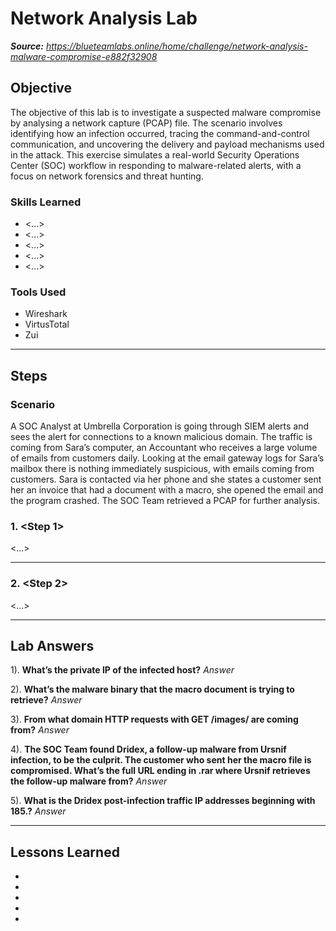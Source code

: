 # Network Analysis Lab

_**Source:** https://blueteamlabs.online/home/challenge/network-analysis-malware-compromise-e882f32908_

## Objective

The objective of this lab is to investigate a suspected malware compromise by analysing a network capture (PCAP) file. The scenario involves identifying how an infection occurred, tracing the command-and-control communication, and uncovering the delivery and payload mechanisms used in the attack. This exercise simulates a real-world Security Operations Center (SOC) workflow in responding to malware-related alerts, with a focus on network forensics and threat hunting.

### Skills Learned

- <...>
- <...>
- <...>
- <...>
- <...>

### Tools Used

- Wireshark
- VirtusTotal
- Zui

---
## Steps

### Scenario

A SOC Analyst at Umbrella Corporation is going through SIEM alerts and sees the alert for connections to a known malicious domain. The traffic is coming from Sara’s computer, an Accountant who receives a large volume of emails from customers daily. Looking at the email gateway logs for Sara’s mailbox there is nothing immediately suspicious, with emails coming from customers. Sara is contacted via her phone and she states a customer sent her an invoice that had a document with a macro, she opened the email and the program crashed. The SOC Team retrieved a PCAP for further analysis.

### 1. <Step 1>

<...>

---
### 2. <Step 2>

<...>

---
## Lab Answers

1). **What’s the private IP of the infected host?** _Answer_

2). **What’s the malware binary that the macro document is trying to retrieve?** _Answer_

3). **From what domain HTTP requests with GET /images/ are coming from?** _Answer_

4). **The SOC Team found Dridex, a follow-up malware from Ursnif infection, to be the culprit. The customer who sent her the macro file is compromised. What’s the full URL ending in .rar where Ursnif retrieves the follow-up malware from?** _Answer_

5). **What is the Dridex post-infection traffic IP addresses beginning with 185.?** _Answer_

---
## Lessons Learned

- 
- 
- 
- 
- 
